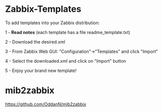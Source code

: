 # Zabbix-Templates

To add templates into your Zabbix distribution:

1 - <strong>Read notes</strong> (each template has a file readme_template.txt)

2 - Download the desired.xml

3 - From Zabbix Web GUI: "Configuration"->"Templates" and click "Import"

4 - Select the downloaded.xml and click on "Import" button

5 - Enjoy your brand new template!

# mib2zabbix

https://github.com/OddanN/mib2zabbix